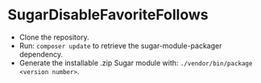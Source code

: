 # SugarDisableFavoriteFollows

* Clone the repository.
* Run: `composer update` to retrieve the sugar-module-packager dependency.
* Generate the installable .zip Sugar module with: `./vendor/bin/package <version number>`.
